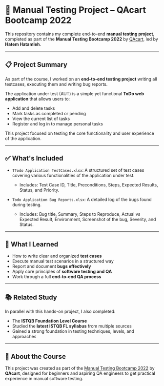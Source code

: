 # 🧪 Manual Testing Project – QAcart Bootcamp 2022

This repository contains my complete end-to-end **manual testing project**, completed as part of the **Manual Testing Bootcamp 2022** by [QAcart](https://qacart.com), led by **Hatem Hatamleh**.

---

## 📋 Project Summary

As part of the course, I worked on an **end-to-end testing project** writing all testcases, executing them and writing bug reports.

The application under test (AUT) is a simple yet functional **ToDo web application** that allows users to:
- Add and delete tasks
- Mark tasks as completed or pending
- View the current list of tasks
- Register and log in to manage personal tasks

This project focused on testing the core functionality and user experience of the application.

---

## ✅ What's Included

- `TTodo Application TestCases.xlsx`: A structured set of test cases covering various functionalities of the application under test.
  - Includes: Test Case ID, Title, Preconditions, Steps, Expected Results, Status, and Priority.
  
- `Todo Application Bug Reports.xlsx`: A detailed log of the bugs found during testing.
  - Includes: Bug title, Summary, Steps to Reproduce, Actual vs Expected Result, Environment, Screenshot of the bug, Severity, and Status.

---

## 🚀 What I Learned

- How to write clear and organized **test cases**
- Execute manual test scenarios in a structured way
- Report and document **bugs effectively**
- Apply core principles of **software testing and QA**
- Work through a full **end-to-end QA process**

---

## 📚 Related Study

In parallel with this hands-on project, I also completed:

- The **ISTQB Foundation Level Course**
- Studied the **latest ISTQB FL syllabus** from multiple sources
- Gained a strong foundation in testing techniques, levels, and approaches

---

## 📎 About the Course

This project was created as part of the [Manual Testing Bootcamp 2022](https://qacart.com/course/manual-testing-bootcamp-2022) by **QAcart**, designed for beginners and aspiring QA engineers to get practical experience in manual software testing.


